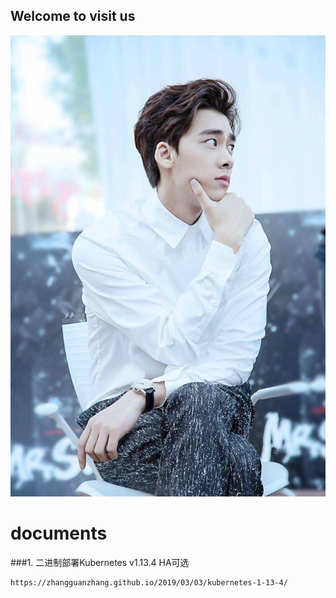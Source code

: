 ## Welcome to visit us
![Image text](https://github.com/rockwang465/rockwang.com/blob/master/picture/lyf.jpg)





# documents
###1. 二进制部署Kubernetes v1.13.4 HA可选
```
https://zhangguanzhang.github.io/2019/03/03/kubernetes-1-13-4/
```
